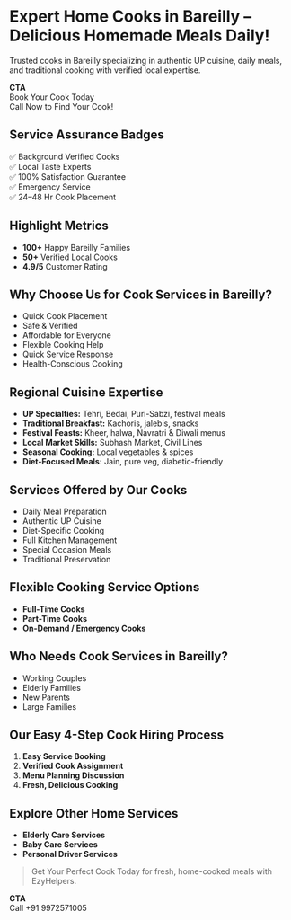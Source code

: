 # Expert Home Cooks in Bareilly – Delicious Homemade Meals Daily!

Trusted cooks in Bareilly specializing in authentic UP cuisine, daily meals, and traditional cooking with verified local expertise.

**CTA**  
Book Your Cook Today  
Call Now to Find Your Cook!

## Service Assurance Badges
✅ Background Verified Cooks  
✅ Local Taste Experts  
✅ 100% Satisfaction Guarantee  
✅ Emergency Service  
✅ 24–48 Hr Cook Placement

## Highlight Metrics
- **100+** Happy Bareilly Families
- **50+** Verified Local Cooks
- **4.9/5** Customer Rating

## Why Choose Us for Cook Services in Bareilly?
- Quick Cook Placement
- Safe & Verified
- Affordable for Everyone
- Flexible Cooking Help
- Quick Service Response
- Health-Conscious Cooking

## Regional Cuisine Expertise
- **UP Specialties:** Tehri, Bedai, Puri-Sabzi, festival meals
- **Traditional Breakfast:** Kachoris, jalebis, snacks
- **Festival Feasts:** Kheer, halwa, Navratri & Diwali menus
- **Local Market Skills:** Subhash Market, Civil Lines
- **Seasonal Cooking:** Local vegetables & spices
- **Diet-Focused Meals:** Jain, pure veg, diabetic-friendly

## Services Offered by Our Cooks
- Daily Meal Preparation
- Authentic UP Cuisine
- Diet-Specific Cooking
- Full Kitchen Management
- Special Occasion Meals
- Traditional Preservation

## Flexible Cooking Service Options
- **Full-Time Cooks**
- **Part-Time Cooks**
- **On-Demand / Emergency Cooks**

## Who Needs Cook Services in Bareilly?
- Working Couples
- Elderly Families
- New Parents
- Large Families

## Our Easy 4-Step Cook Hiring Process
1. **Easy Service Booking**  
2. **Verified Cook Assignment**  
3. **Menu Planning Discussion**  
4. **Fresh, Delicious Cooking**

## Explore Other Home Services
- **Elderly Care Services**
- **Baby Care Services**
- **Personal Driver Services**

> Get Your Perfect Cook Today for fresh, home-cooked meals with EzyHelpers.

**CTA**  
Call +91 9972571005
